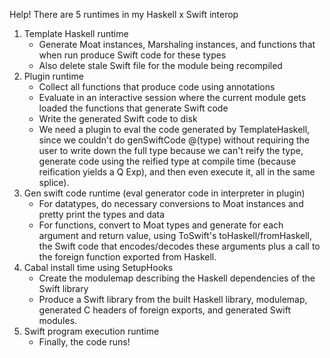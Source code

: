 Help! There are 5 runtimes in my Haskell x Swift interop

1. Template Haskell runtime
    - Generate Moat instances, Marshaling instances, and functions that when
      run produce Swift code for these types
    - Also delete stale Swift file for the module being recompiled
2. Plugin runtime
    - Collect all functions that produce code using annotations
    - Evaluate in an interactive session where the current module gets loaded
      the functions that generate Swift code
    - Write the generated Swift code to disk
    - We need a plugin to eval the code generated by TemplateHaskell, since we couldn't
      do genSwiftCode @(type) without requiring the user to write down the full
      type because we can't reify the type, generate code using the reified
      type at compile time (because reification yields a Q Exp), and then even
      execute it, all in the same splice).
3. Gen swift code runtime (eval generator code in interpreter in plugin)
    - For datatypes, do necessary conversions to Moat instances and pretty
      print the types and data
    - For functions, convert to Moat types and generate for each argument and return value, using ToSwift's
      toHaskell/fromHaskell, the Swift code that encodes/decodes these
      arguments plus a call to the foreign function exported from Haskell.
4. Cabal install time using SetupHooks
    - Create the modulemap describing the Haskell dependencies of the Swift library
    - Produce a Swift library from the built Haskell library, modulemap, generated C
      headers of foreign exports, and generated Swift modules.
5. Swift program execution runtime
    - Finally, the code runs!
